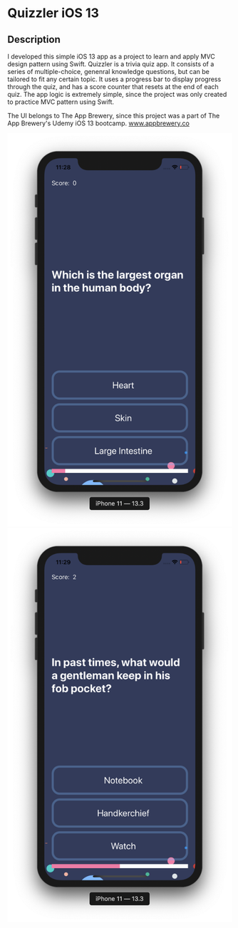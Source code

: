 #  Quizzler iOS 13

## Description

I developed this simple iOS 13 app as a project to learn and apply MVC design pattern using Swift.
Quizzler is a trivia quiz app. It consists of a series of multiple-choice, genenral knowledge questions, but can be tailored to fit any certain topic. It uses a progress bar to display progress through the quiz, and has a score counter that resets at the end of each quiz. The app logic is extremely simple, since the project was only created to practice MVC pattern using Swift.

The UI belongs to The App Brewery, since this project was a part of The App Brewery's Udemy iOS 13 bootcamp. www.appbrewery.co

![Screen shot 1](Documentation/Screen-shot-1.png)
![Screen shot 2](Documentation/Screen-shot-2.png)
